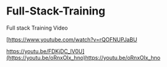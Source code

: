 # Full-Stack-Training
Full stack Training Video

[https://www.youtube.com/watch?v=rQOFNUPJaBU

https://youtu.be/FDKjDC_lV0U](https://youtu.be/oRnxOIx_hno)https://youtu.be/oRnxOIx_hno
